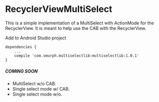 # RecyclerViewMultiSelect
This is a simple implementation of a MultiSelect with ActionMode for the RecyclerView. It is meant to help use the CAB with the RecyclerView.

Add to Android Studio project
```
dependencies {
    ...
    compile 'com.smurph.multiselectlib:multiselectlib:1.0.1'
}
```
##### COMING SOON
* MultiSelect w/o CAB.
* Single select mode w/ CAB.
* Single select mode w/o.
